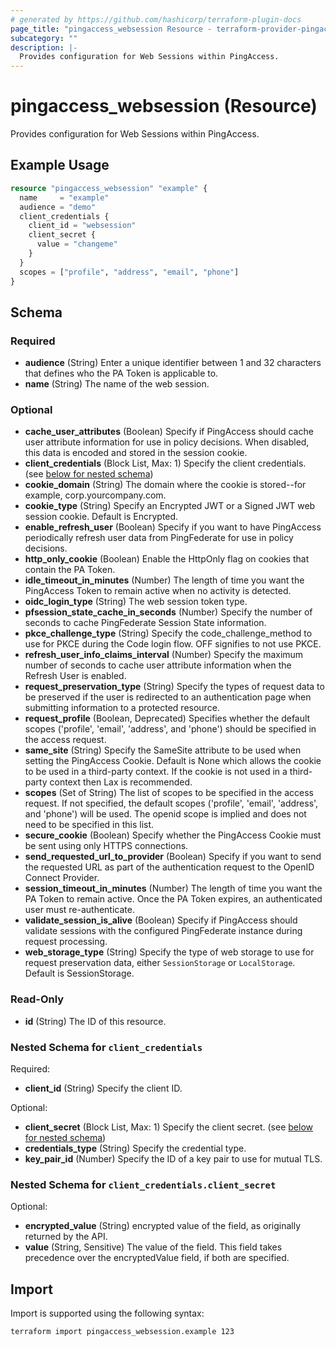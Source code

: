 ```yaml
---
# generated by https://github.com/hashicorp/terraform-plugin-docs
page_title: "pingaccess_websession Resource - terraform-provider-pingaccess"
subcategory: ""
description: |-
  Provides configuration for Web Sessions within PingAccess.
---
```


# pingaccess_websession (Resource)

Provides configuration for Web Sessions within PingAccess.

## Example Usage

```terraform
resource "pingaccess_websession" "example" {
  name     = "example"
  audience = "demo"
  client_credentials {
    client_id = "websession"
    client_secret {
      value = "changeme"
    }
  }
  scopes = ["profile", "address", "email", "phone"]
}
```

<!-- schema generated by tfplugindocs -->
## Schema

### Required

- **audience** (String) Enter a unique identifier between 1 and 32 characters that defines who the PA Token is applicable to.
- **name** (String) The name of the web session.

### Optional

- **cache_user_attributes** (Boolean) Specify if PingAccess should cache user attribute information for use in policy decisions. When disabled, this data is encoded and stored in the session cookie.
- **client_credentials** (Block List, Max: 1) Specify the client credentials. (see [below for nested schema](#nestedblock--client_credentials))
- **cookie_domain** (String) The domain where the cookie is stored--for example, corp.yourcompany.com.
- **cookie_type** (String) Specify an Encrypted JWT or a Signed JWT web session cookie. Default is Encrypted.
- **enable_refresh_user** (Boolean) Specify if you want to have PingAccess periodically refresh user data from PingFederate for use in policy decisions.
- **http_only_cookie** (Boolean) Enable the HttpOnly flag on cookies that contain the PA Token.
- **idle_timeout_in_minutes** (Number) The length of time you want the PingAccess Token to remain active when no activity is detected.
- **oidc_login_type** (String) The web session token type.
- **pfsession_state_cache_in_seconds** (Number) Specify the number of seconds to cache PingFederate Session State information.
- **pkce_challenge_type** (String) Specify the code_challenge_method to use for PKCE during the Code login flow. OFF signifies to not use PKCE.
- **refresh_user_info_claims_interval** (Number) Specify the maximum number of seconds to cache user attribute information when the Refresh User is enabled.
- **request_preservation_type** (String) Specify the types of request data to be preserved if the user is redirected to an authentication page when submitting information to a protected resource.
- **request_profile** (Boolean, Deprecated) Specifies whether the default scopes ('profile', 'email', 'address', and 'phone') should be specified in the access request.
- **same_site** (String) Specify the SameSite attribute to be used when setting the PingAccess Cookie. Default is None which allows the cookie to be used in a third-party context. If the cookie is not used in a third-party context then Lax is recommended.
- **scopes** (Set of String) The list of scopes to be specified in the access request. If not specified, the default scopes ('profile', 'email', 'address', and 'phone') will be used. The openid scope is implied and does not need to be specified in this list.
- **secure_cookie** (Boolean) Specify whether the PingAccess Cookie must be sent using only HTTPS connections.
- **send_requested_url_to_provider** (Boolean) Specify if you want to send the requested URL as part of the authentication request to the OpenID Connect Provider.
- **session_timeout_in_minutes** (Number) The length of time you want the PA Token to remain active. Once the PA Token expires, an authenticated user must re-authenticate.
- **validate_session_is_alive** (Boolean) Specify if PingAccess should validate sessions with the configured PingFederate instance during request processing.
- **web_storage_type** (String) Specify the type of web storage to use for request preservation data, either `SessionStorage` or `LocalStorage`. Default is SessionStorage.

### Read-Only

- **id** (String) The ID of this resource.

<a id="nestedblock--client_credentials"></a>
### Nested Schema for `client_credentials`

Required:

- **client_id** (String) Specify the client ID.

Optional:

- **client_secret** (Block List, Max: 1) Specify the client secret. (see [below for nested schema](#nestedblock--client_credentials--client_secret))
- **credentials_type** (String) Specify the credential type.
- **key_pair_id** (Number) Specify the ID of a key pair to use for mutual TLS.

<a id="nestedblock--client_credentials--client_secret"></a>
### Nested Schema for `client_credentials.client_secret`

Optional:

- **encrypted_value** (String) encrypted value of the field, as originally returned by the API.
- **value** (String, Sensitive) The value of the field. This field takes precedence over the encryptedValue field, if both are specified.

## Import

Import is supported using the following syntax:

```shell
terraform import pingaccess_websession.example 123
```
